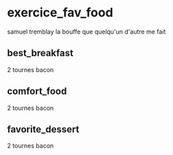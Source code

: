 # exercice_fav_food
samuel tremblay la bouffe que quelqu'un d'autre me fait
## best_breakfast
2 tournes bacon
## comfort_food
2 tournes bacon
## favorite_dessert
2 tournes bacon
